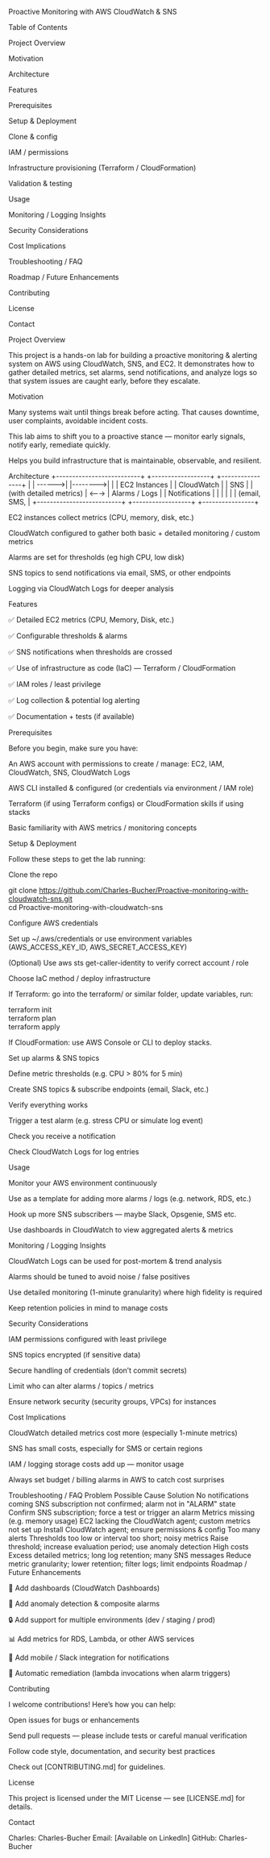 Proactive Monitoring with AWS CloudWatch & SNS






Table of Contents

Project Overview

Motivation

Architecture

Features

Prerequisites

Setup & Deployment

Clone & config

IAM / permissions

Infrastructure provisioning (Terraform / CloudFormation)

Validation & testing

Usage

Monitoring / Logging Insights

Security Considerations

Cost Implications

Troubleshooting / FAQ

Roadmap / Future Enhancements

Contributing

License

Contact

Project Overview

This project is a hands-on lab for building a proactive monitoring & alerting system on AWS using CloudWatch, SNS, and EC2. It demonstrates how to gather detailed metrics, set alarms, send notifications, and analyze logs so that system issues are caught early, before they escalate.

Motivation

Many systems wait until things break before acting. That causes downtime, user complaints, avoidable incident costs.

This lab aims to shift you to a proactive stance — monitor early signals, notify early, remediate quickly.

Helps you build infrastructure that is maintainable, observable, and resilient.

Architecture
  +--------------------------+        +------------------+         +----------------+
  |                          | ------>|                  |-------->|                |
  |     EC2 Instances        |        |   CloudWatch     |         |      SNS       |
  |  (with detailed metrics) | <--→   |  Alarms / Logs   |         | Notifications  |
  |                          |        |                  |         | (email, SMS,   |
  +--------------------------+        +------------------+         +----------------+


EC2 instances collect metrics (CPU, memory, disk, etc.)

CloudWatch configured to gather both basic + detailed monitoring / custom metrics

Alarms are set for thresholds (eg high CPU, low disk)

SNS topics to send notifications via email, SMS, or other endpoints

Logging via CloudWatch Logs for deeper analysis

Features

✅ Detailed EC2 metrics (CPU, Memory, Disk, etc.)

✅ Configurable thresholds & alarms

✅ SNS notifications when thresholds are crossed

✅ Use of infrastructure as code (IaC) — Terraform / CloudFormation

✅ IAM roles / least privilege

✅ Log collection & potential log alerting

✅ Documentation + tests (if available)

Prerequisites

Before you begin, make sure you have:

An AWS account with permissions to create / manage: EC2, IAM, CloudWatch, SNS, CloudWatch Logs

AWS CLI installed & configured (or credentials via environment / IAM role)

Terraform (if using Terraform configs) or CloudFormation skills if using stacks

Basic familiarity with AWS metrics / monitoring concepts

Setup & Deployment

Follow these steps to get the lab running:

Clone the repo

git clone https://github.com/Charles-Bucher/Proactive-monitoring-with-cloudwatch-sns.git  
cd Proactive-monitoring-with-cloudwatch-sns


Configure AWS credentials

Set up ~/.aws/credentials or use environment variables (AWS_ACCESS_KEY_ID, AWS_SECRET_ACCESS_KEY)

(Optional) Use aws sts get-caller-identity to verify correct account / role

Choose IaC method / deploy infrastructure

If Terraform: go into the terraform/ or similar folder, update variables, run:

terraform init  
terraform plan  
terraform apply


If CloudFormation: use AWS Console or CLI to deploy stacks.

Set up alarms & SNS topics

Define metric thresholds (e.g. CPU > 80% for 5 min)

Create SNS topics & subscribe endpoints (email, Slack, etc.)

Verify everything works

Trigger a test alarm (e.g. stress CPU or simulate log event)

Check you receive a notification

Check CloudWatch Logs for log entries

Usage

Monitor your AWS environment continuously

Use as a template for adding more alarms / logs (e.g. network, RDS, etc.)

Hook up more SNS subscribers — maybe Slack, Opsgenie, SMS etc.

Use dashboards in CloudWatch to view aggregated alerts & metrics

Monitoring / Logging Insights

CloudWatch Logs can be used for post-mortem & trend analysis

Alarms should be tuned to avoid noise / false positives

Use detailed monitoring (1-minute granularity) where high fidelity is required

Keep retention policies in mind to manage costs

Security Considerations

IAM permissions configured with least privilege

SNS topics encrypted (if sensitive data)

Secure handling of credentials (don’t commit secrets)

Limit who can alter alarms / topics / metrics

Ensure network security (security groups, VPCs) for instances

Cost Implications

CloudWatch detailed metrics cost more (especially 1-minute metrics)

SNS has small costs, especially for SMS or certain regions

IAM / logging storage costs add up — monitor usage

Always set budget / billing alarms in AWS to catch cost surprises

Troubleshooting / FAQ
Problem	Possible Cause	Solution
No notifications coming	SNS subscription not confirmed; alarm not in "ALARM" state	Confirm SNS subscription; force a test or trigger an alarm
Metrics missing (e.g. memory usage)	EC2 lacking the CloudWatch agent; custom metrics not set up	Install CloudWatch agent; ensure permissions & config
Too many alerts	Thresholds too low or interval too short; noisy metrics	Raise threshold; increase evaluation period; use anomaly detection
High costs	Excess detailed metrics; long log retention; many SNS messages	Reduce metric granularity; lower retention; filter logs; limit endpoints
Roadmap / Future Enhancements

🔧 Add dashboards (CloudWatch Dashboards)

🚨 Add anomaly detection & composite alarms

🔒 Add support for multiple environments (dev / staging / prod)

📊 Add metrics for RDS, Lambda, or other AWS services

📱 Add mobile / Slack integration for notifications

🧪 Automatic remediation (lambda invocations when alarm triggers)

Contributing

I welcome contributions! Here’s how you can help:

Open issues for bugs or enhancements

Send pull requests — please include tests or careful manual verification

Follow code style, documentation, and security best practices

Check out [CONTRIBUTING.md] for guidelines.

License

This project is licensed under the MIT License — see [LICENSE.md] for details.

Contact

Charles: Charles-Bucher
Email: [Available on LinkedIn]
GitHub: Charles-Bucher
